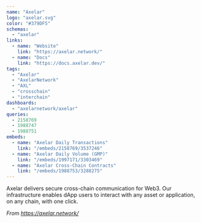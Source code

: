 ```yaml
---
name: "Axelar"
logo: "axelar.svg"
color: "#379DF5"
schemas:
  - "axelar"
links:
  - name: "Website"
    link: "https://axelar.network/"
  - name: "Docs"
    link: "https://docs.axelar.dev/"
tags:
  - "Axelar"
  - "AxelarNetwork"
  - "AXL"
  - "crosschain"
  - "interchain"
dashboards:
  - "axelarnetwork/axelar"
queries:
  - 2158769
  - 1988747
  - 1988751
embeds:
  - name: "Axelar Daily Transactions"
    link: "/embeds/2158769/3537246"
  - name: "Axelar Daily Volume (GMP)"
    link: "/embeds/1997171/3303469"
  - name: "Axelar Cross-Chain Contracts"
    link: "/embeds/1988753/3288275"
---
```


Axelar delivers secure cross-chain communication for Web3. Our infrastructure enables dApp users to interact with any asset or application, on any chain, with one click.

_From https://axelar.network/_
